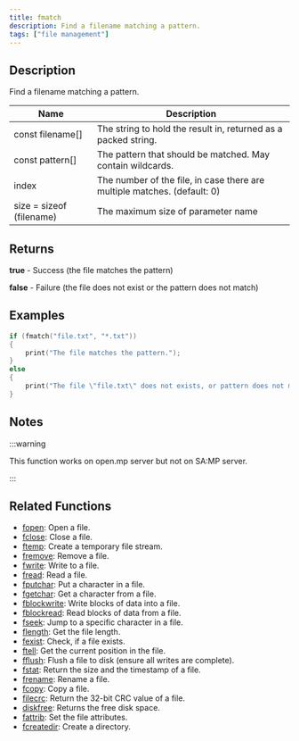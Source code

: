 ```yaml
---
title: fmatch
description: Find a filename matching a pattern.
tags: ["file management"]
---
```


<LowercaseNote />

## Description

Find a filename matching a pattern.

| Name                     | Description                                                              |
| ------------------------ | ------------------------------------------------------------------------ |
| const filename[]         | The string to hold the result in, returned as a packed string.           |
| const pattern[]          | The pattern that should be matched. May contain wildcards.               |
| index                    | The number of the file, in case there are multiple matches. (default: 0) |
| size = sizeof (filename) | The maximum size of parameter name                                       |

## Returns

**true** - Success (the file matches the pattern)

**false** - Failure (the file does not exist or the pattern does not match)

## Examples

```c
if (fmatch("file.txt", "*.txt"))
{
    print("The file matches the pattern.");
}
else
{
    print("The file \"file.txt\" does not exists, or pattern does not match.");
}
```

## Notes

:::warning

This function works on open.mp server but not on SA:MP server.

:::

## Related Functions

- [fopen](fopen): Open a file.
- [fclose](fclose): Close a file.
- [ftemp](ftemp): Create a temporary file stream.
- [fremove](fremove): Remove a file.
- [fwrite](fwrite): Write to a file.
- [fread](fread): Read a file.
- [fputchar](fputchar): Put a character in a file.
- [fgetchar](fgetchar): Get a character from a file.
- [fblockwrite](fblockwrite): Write blocks of data into a file.
- [fblockread](fblockread): Read blocks of data from a file.
- [fseek](fseek): Jump to a specific character in a file.
- [flength](flength): Get the file length.
- [fexist](fexist): Check, if a file exists.
- [ftell](ftell): Get the current position in the file.
- [fflush](fflush): Flush a file to disk (ensure all writes are complete).
- [fstat](fstat): Return the size and the timestamp of a file.
- [frename](frename): Rename a file.
- [fcopy](fcopy): Copy a file.
- [filecrc](filecrc): Return the 32-bit CRC value of a file.
- [diskfree](diskfree): Returns the free disk space.
- [fattrib](fattrib): Set the file attributes.
- [fcreatedir](fcreatedir): Create a directory.
